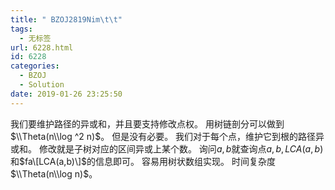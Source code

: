 ```yaml
---
title: " BZOJ2819Nim\t\t"
tags:
  - 无标签
url: 6228.html
id: 6228
categories:
  - BZOJ
  - Solution
date: 2019-01-26 23:25:50
---
```


我们要维护路径的异或和，并且要支持修改点权。 用树链剖分可以做到$\\Theta(n\\log ^2 n)$。 但是没有必要。 我们对于每个点，维护它到根的路径异或和。 修改就是子树对应的区间异或上某个数。 询问$a,b$就查询点$a,b,LCA(a,b)$和$fa\[LCA(a,b)\]$的信息即可。 容易用树状数组实现。 时间复杂度$\\Theta(n\\log n)$。